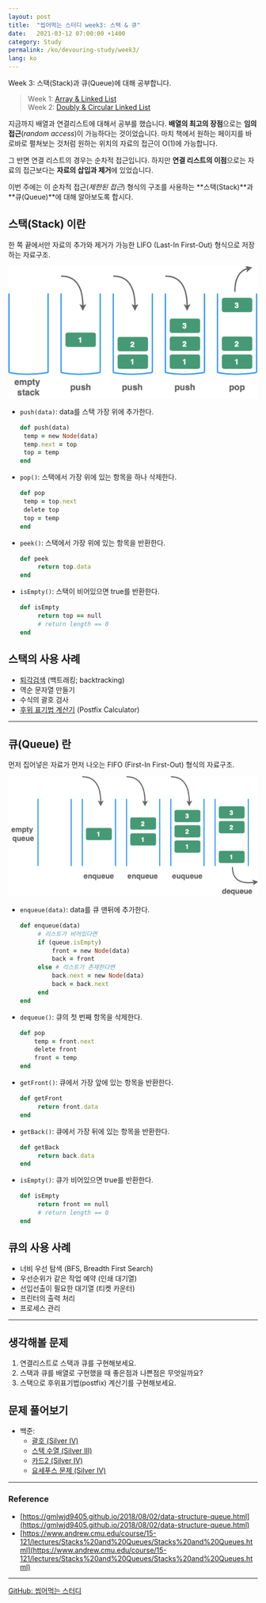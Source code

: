```yaml
---
layout: post
title:  "씹어먹는 스터디 week3: 스택 & 큐"
date:   2021-03-12 07:00:00 +1400
category: Study
permalink: /ko/devouring-study/week3/
lang: ko
---
```


Week 3: 스택(Stack)과 큐(Queue)에 대해 공부합니다.

> Week 1: [Array & Linked List](/ko/devouring-study/week1/) <br />
Week 2: [Doubly & Circular Linked List](/ko/devouring-study/week2/)

지금까지 배열과 연결리스트에 대해서 공부를 했습니다. **배열의 최고의 장점**으로는 **임의접근**(*random access*)이 가능하다는 것이었습니다. 
마치 책에서 원하는 페이지를 바로바로 펼쳐보는 것처럼 원하는 위치의 자료의 접근이 O(1)에 가능합니다. 

그 반면 연결 리스트의 경우는 순차적 접근입니다. 하지만 **연결 리스트의 이점**으로는 자료의 접근보다는 **자료의 삽입과 제거**에 있었습니다.

이번 주에는 이 순차적 접근(*제한된 접근*) 형식의 구조를 사용하는 **스택(Stack)**과 **큐(Queue)**에 대해 알아보도록 합시다.

## 스택(Stack) 이란
한 쪽 끝에서만 자료의 추가와 제거가 가능한 LIFO (Last-In First-Out) 형식으로 저장하는 자료구조.

![Stack example](/assets/images/studygroup/week3/stack1.png/)

- `push(data)`: data를 스택 가장 위에 추가한다.
   ```rb
   def push(data) 
    temp = new Node(data)
    temp.next = top
    top = temp
   end
   ```
- `pop()`: 스택에서 가장 위에 있는 항목을 하나 삭제한다.
   ```rb
   def pop
    temp = top.next
    delete top
    top = temp
   end
   ```
- `peek()`: 스택에서 가장 위에 있는 항목을 반환한다.
   ```rb
   def peek
        return top.data
   end
   ```
- `isEmpty()`: 스택이 비어있으면 true를 반환한다.
   ```rb
   def isEmpty
        return top == null
        # return length == 0
   end
   ```

## 스택의 사용 사례
- [퇴각검색](https://it00.tistory.com/26) (백트래킹; backtracking)
- 역순 문자열 만들기
- 수식의 괄호 검사
- [후위 표기법 계산기](https://gusdnd852.tistory.com/239) (Postfix Calculator)

---

## 큐(Queue) 란
먼저 집어넣은 자료가 먼저 나오는 FIFO (First-In First-Out) 형식의 자료구조.

![Queue example](/assets/images/studygroup/week3/queue1.png/)

- `enqueue(data)`: data를 큐 맨뒤에 추가한다.
   ```rb
   def enqueue(data) 
        # 리스트가 비어있다면
        if (queue.isEmpty)
            front = new Node(data)
            back = front
        else # 리스트가 존재한다면
            back.next = new Node(data)
            back = back.next
        end
   end
   ```
- `dequeue()`: 큐의 첫 번째 항목을 삭제한다.
    ```rb
    def pop
        temp = front.next
        delete front
        front = temp
    end
    ```
- `getFront()`: 큐에서 가장 앞에 있는 항목을 반환한다.
   ```rb
   def getFront
        return front.data
   end
   ```
- `getBack()`: 큐에서 가장 뒤에 있는 항목을 반환한다.
   ```rb
   def getBack
        return back.data
   end
   ```
- `isEmpty()`: 큐가 비어있으면 true를 반환한다.
   ```rb
   def isEmpty
        return front == null
        # return length == 0
   end
   ```

## 큐의 사용 사례 
- 너비 우선 탐색 (BFS, Breadth First Search)
- 우선순위가 같은 작업 예약 (인쇄 대기열)
- 선입선출이 필요한 대기열 (티켓 카운터)
- 프린터의 출력 처리
- 프로세스 관리

---

## 생각해볼 문제
1. 연결리스트로 스택과 큐를 구현해보세요.
2. 스택과 큐를 배열로 구현했을 때 좋은점과 나쁜점은 무엇일까요?
3. 스택으로 후위표기법(postfix) 계산기를 구현해보세요.

## 문제 풀어보기
+ 백준: 
    - [괄호 (Silver IV)](https://www.acmicpc.net/problem/9012)
    - [스택 수열 (Silver III)](https://www.acmicpc.net/problem/1874)
    - [카드2 (Silver IV)](https://www.acmicpc.net/problem/2164)
    - [요세푸스 문제 (Silver IV)](https://www.acmicpc.net/problem/11866)

---
 
### Reference
- [https://gmlwjd9405.github.io/2018/08/02/data-structure-queue.html](https://gmlwjd9405.github.io/2018/08/02/data-structure-queue.html)
- [https://www.andrew.cmu.edu/course/15-121/lectures/Stacks%20and%20Queues/Stacks%20and%20Queues.html](https://www.andrew.cmu.edu/course/15-121/lectures/Stacks%20and%20Queues/Stacks%20and%20Queues.html)

---

[GitHub: 씹어먹는 스터디](https://github.com/devouring-algorithm-ds)